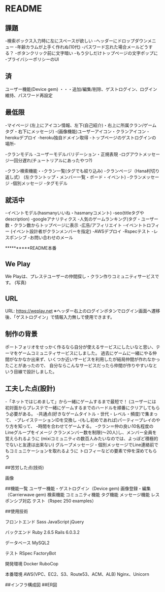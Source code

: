 # README
## 課題
-検索ボックス入力時に左にスペースが欲しい
-ヘッダーにドロップダウンメニュー
-年齢カラムが上手く作れぬ(10代)
-パスワード忘れた場合メールどうする？
-ボタンクリック前に文字暗い
-もう少しだけトップページの文字ポップに
-プライバシーポリシーのUI　


## 済
ユーザー機能(Device gem) 
・・・追加/編集/削除、ゲストログイン、ログイン維持、パスワード再設定

## 最低限
-マイページ
 (左上にアイコン情報、左下(自己紹介)・右上に所属クラン/ゲームタグ・右下にメッセージ)
-(画像機能)ユーザーアイコン・クランアイコン
-herokuデプロイ
-heroku独自ドメイン取得
-トップページのゲストログインの場所-


-クランモデル
-ユーザーモデルバリデーション・正規表現
-ログアウトメッセージ一回分遅れ(チュートリアルにあったやつ?)

-クラン検索機能・-クラン一覧(タグでも絞り込み)
-クランページ（Hana村切り返し式）
  (左クラントップ・メンバー一覧・ボード・イベント)
-クランメッセージ
-個別メッセージ
-タグモデル



## 就活中
  -イベントモデル(hasmanyいいね・hasmanyコメント)
  -seo(titleタグやdescription)
  -googleアナリティクス
  -人気のゲームランキング(タグ・ユーザー数・クラン数からトップページに表示
  -広告/アフィリエイト
  -イベントトロフィー (イベント設計者がクランメンバーを指定)
  -AWSデプロイ
  -Rspecテスト
  -レスポンシブ
  -お問い合わせのメール

**********README本番

## We Play

We Playは、プレステユーザーの仲間探し・クラン作りコミュニティサービスです。
(写真)
## URL
URL: https://weplay.net
※ヘッダー右上のログインボタンでログイン画面へ遷移後、「ゲストログイン」で情報入力無しで使用できます。

## 制作の背景
ポートフォリオをせっかく作るなら自分が使えるサービスにしたいなと思い、テーマをゲームコミュニティサービスにしました。
過去にゲームに一緒にやる仲間がなかなか出来ず、いくつか近いサービスを利用したが結局仲間が作れなかったことがあったので、
自分ならこんなサービスだったら仲間が作りやすいなという目線で設計しました。

##  工夫した点(設計)
-「ネットではじめまして」から一緒にゲームするまで最短で！
  (ユーザーには初対面からプレステで一緒にゲームするまでのハードルを順番にクリアしてもらう必要がある。
   -共通点(好きなゲームタイトル・世代・レベル・頻度)で集まって、
   -プレイステーションIDを交換し
   -(もし初めであれば)パーティープレイのやり方を知って、
   -時間を合わせてゲームする。
-クラン＝仲の良い10名程度のLineグループをイメージ
クランメンバー数を制限(〜20人)し、メンバー全員を覚えられるように
(mixiコミュニティの数百人みたいなのでは、よっぽど積極的でないと友達は出来ない)
グループメッセージ・個別メッセージでLine連絡前でもコミュニケーションを取れるように
トロフィーなどの要素で仲を深めてもらう



##苦労した点(技術)

画像

##機能一覧
ユーザー機能・ゲストログイン（Device gem)
画像登録・編集（Carrierwave gem)
検索機能
コミュニティ機能
タグ機能
メッセージ機能
レスポンシブ対応
テスト（Rspec 250 examples）

##使用技術

フロントエンド
Sass
JavaScript
jQuery

バックエンド
Ruby 2.6.5
Rails 6.0.3.2

データベース
MySQL2

テスト
RSpec
FactoryBot

開発環境
Docker
RuboCop

本番環境
AWS(VPC、EC2、S3、Route53、ACM、ALB)
Nginx、Unicorn

##インフラ構成図
##ER図